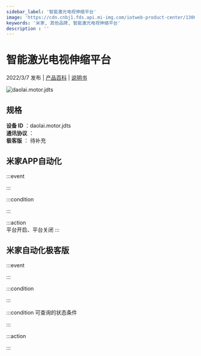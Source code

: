 ```yaml
---
sidebar_label: '智能激光电视伸缩平台'
image: 'https://cdn.cnbj1.fds.api.mi-img.com/iotweb-product-center/13008dadf8022ddb8fda0031e777d3e2_1628826801258.png?GalaxyAccessKeyId=AKVGLQWBOVIRQ3XLEW&Expires=9223372036854775807&Signature=XUxWeZyLuVdEgWqGtNa6QmHFed0='
keywords: '米家, 其他品牌, 智能激光电视伸缩平台'
description : ''
---
```

# 智能激光电视伸缩平台

2022/3/7 发布 | [产品百科](https://home.mi.com/webapp/content/baike/product/index.html?model=daolai.motor.jdts/) | [说明书](https://home.mi.com/views/introduction.html?model=daolai.motor.jdts&region=cn)

![daolai.motor.jdts](https://cdn.cnbj1.fds.api.mi-img.com/iotweb-product-center/13008dadf8022ddb8fda0031e777d3e2_1628826801258.png?GalaxyAccessKeyId=AKVGLQWBOVIRQ3XLEW&Expires=9223372036854775807&Signature=XUxWeZyLuVdEgWqGtNa6QmHFed0=)

## 规格  
> 
**设备 ID** ：daolai.motor.jdts  
**通讯协议** ：  
**极客版**  ： 待补充 


## 米家APP自动化  

:::event  

:::

:::condition  

:::

:::action   
平台开启、平台关闭
:::

## 米家自动化极客版  

:::event  

:::

:::condition  

:::

:::condition 可查询的状态条件  

:::

:::action  

:::

        
